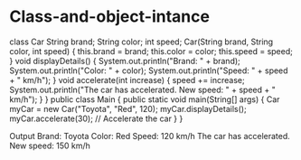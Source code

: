 # Class-and-object-intance
class Car 
    String brand;
    String color;
    int speed;
    Car(String brand, String color, int speed) {
        this.brand = brand;
        this.color = color;
        this.speed = speed;
    }
    void displayDetails() {
        System.out.println("Brand: " + brand);
        System.out.println("Color: " + color);
        System.out.println("Speed: " + speed + " km/h");
    }
    void accelerate(int increase) {
        speed += increase;
        System.out.println("The car has accelerated. New speed: " + speed + " km/h");
    }
}
public class Main {
    public static void main(String[] args) {
        Car myCar = new Car("Toyota", "Red", 120);
        myCar.displayDetails();
        myCar.accelerate(30);  // Accelerate the car
    }
}

Output 
Brand: Toyota
Color: Red
Speed: 120 km/h
The car has accelerated. New speed: 150 km/h

